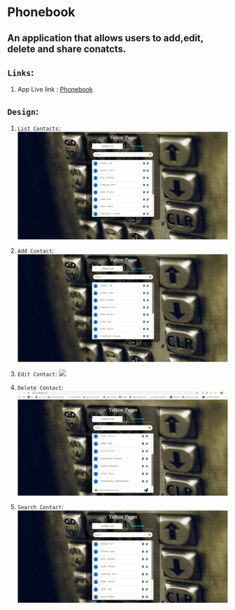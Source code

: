# Phonebook

## An application that allows users to add,edit, delete and share conatcts.

## `Links`: 
1. App Live link : [Phonebook](https://youryellowpages.herokuapp.com) 

## `Design`:

1. `List Contacts:` 
![](https://github.com/rastogi-s/Phonebook/blob/master/Gifs/ContactLists.gif)

2. `Add Contact`:
![](https://github.com/rastogi-s/Phonebook/blob/master/Gifs/AddContact.gif)

3. `Edit Contact`:
![](https://github.com/rastogi-s/Phonebook/blob/master/Gifs/EditContact.gif)

4. `Delete Contact`:
![](https://github.com/rastogi-s/Phonebook/blob/master/Gifs/DeleteContact.gif)

5. `Search Contact`:
![](https://github.com/rastogi-s/Phonebook/blob/master/Gifs/SearchContact.gif)

